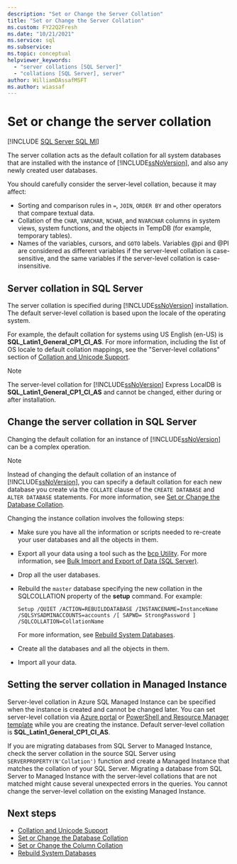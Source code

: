 ```yaml
---
description: "Set or Change the Server Collation"
title: "Set or Change the Server Collation"
ms.custom: FY22Q2Fresh
ms.date: "10/21/2021"
ms.service: sql
ms.subservice: 
ms.topic: conceptual
helpviewer_keywords: 
  - "server collations [SQL Server]"
  - "collations [SQL Server], server"
author: WilliamDAssafMSFT
ms.author: wiassaf
---
```

# Set or change the server collation

[!INCLUDE [SQL Server SQL MI](../../includes/applies-to-version/sql-asdbmi.md)]

  The server collation acts as the default collation for all system databases that are installed with the instance of [!INCLUDE[ssNoVersion](../../includes/ssnoversion-md.md)], and also any newly created user databases. 

  You should carefully consider the server-level collation, because it may affect:
 - Sorting and comparison rules in `=`, `JOIN`, `ORDER BY` and other operators that compare textual data.
 - Collation of the `CHAR`, `VARCHAR`, `NCHAR`, and `NVARCHAR` columns in system views, system functions, and the objects in TempDB (for example, temporary tables).
 - Names of the variables, cursors, and `GOTO` labels. Variables @pi and @PI are considered as different variables if the server-level collation is case-sensitive, and the same variables if the server-level collation is case-insensitive.
  
## Server collation in SQL Server

  The server collation is specified during [!INCLUDE[ssNoVersion](../../includes/ssnoversion-md.md)] installation. The default server-level collation is based upon the locale of the operating system. 
  
  For example, the default collation for systems using US English (en-US) is **SQL_Latin1_General_CP1_CI_AS**. For more information, including the list of OS locale to default collation mappings, see the "Server-level collations" section of [Collation and Unicode Support](collation-and-unicode-support.md#Server-level-collations).

> [!NOTE]  
> The server-level collation for [!INCLUDE[ssNoVersion](../../includes/ssnoversion-md.md)] Express LocalDB is **SQL_Latin1_General_CP1_CI_AS** and cannot be changed, either during or after installation.  

## Change the server collation in SQL Server
 
 Changing the default collation for an instance of [!INCLUDE[ssNoVersion](../../includes/ssnoversion-md.md)] can be a complex operation.

> [!NOTE]  
> Instead of changing the default collation of an instance of [!INCLUDE[ssNoVersion](../../includes/ssnoversion-md.md)], you can specify a default collation for each new database you create via the `COLLATE` clause of the `CREATE DATABASE` and `ALTER DATABASE` statements. For more information, see [Set or Change the Database Collation](set-or-change-the-database-collation.md). 

 Changing the instance collation involves the following steps:  
  
- Make sure you have all the information or scripts needed to re-create your user databases and all the objects in them.  
  
- Export all your data using a tool such as the [bcp Utility](../../tools/bcp-utility.md). For more information, see [Bulk Import and Export of Data &#40;SQL Server&#41;](../../relational-databases/import-export/bulk-import-and-export-of-data-sql-server.md).  
  
- Drop all the user databases.  
  
- Rebuild the `master` database specifying the new collation in the SQLCOLLATION property of the **setup** command. For example:  
  
    ```console  
    Setup /QUIET /ACTION=REBUILDDATABASE /INSTANCENAME=InstanceName
    /SQLSYSADMINACCOUNTS=accounts /[ SAPWD= StrongPassword ]
    /SQLCOLLATION=CollationName  
    ```  
  
     For more information, see [Rebuild System Databases](../../relational-databases/databases/rebuild-system-databases.md).  
  
- Create all the databases and all the objects in them.  
  
- Import all your data.  

  
## Setting the server collation in Managed Instance

Server-level collation in Azure SQL Managed Instance can be specified when the instance is created and cannot be changed later. You can set server-level collation via [Azure portal](/azure/sql-database/sql-database-managed-instance-get-started#create-a-managed-instance) or [PowerShell and Resource Manager template](/azure/sql-database/scripts/sql-managed-instance-create-powershell-azure-resource-manager-template) while you are creating the instance. Default server-level collation is **SQL_Latin1_General_CP1_CI_AS**. 

If you are migrating databases from SQL Server to Managed Instance, check the server collation in the source SQL Server using `SERVERPROPERTY(N'Collation')` function and create a Managed Instance that matches the collation of your SQL Server. Migrating a database from SQL Server to Managed Instance with the server-level collations that are not matched might cause several unexpected errors in the queries. You cannot change the server-level collation on the existing Managed Instance.

## Next steps

 - [Collation and Unicode Support](../../relational-databases/collations/collation-and-unicode-support.md)   
 - [Set or Change the Database Collation](../../relational-databases/collations/set-or-change-the-database-collation.md)   
 - [Set or Change the Column Collation](../../relational-databases/collations/set-or-change-the-column-collation.md)   
 - [Rebuild System Databases](../../relational-databases/databases/rebuild-system-databases.md)  


